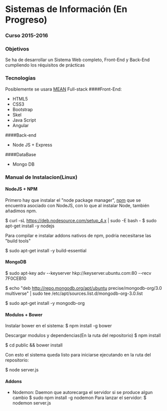 # Sistemas de Información (En Progreso)
### Curso 2015-2016

### Objetivos
Se ha de desarrollar un Sistema Web completo, Front-End y Back-End cumpliendo los réquisitos de prácticas 

### Tecnologías
Posiblemente se usara [MEAN](http://mean.io/#!/) Full-stack 
####Front-End:
 * HTML5
 * CSS3
 * Bootstrap
 * Skel
 * Java Script
 * Angular
 
####Back-end
* Node JS + Express

####DataBase
* Mongo DB


### Manual de Instalacion(Linux)

#### NodeJS + NPM
Primero hay que instalar el "node package manager", [npm](https://www.npmjs.com) que se encuentra asociado con NodeJS,
con lo que al instalar Node, también añadimos npm.

$ curl -sL https://deb.nodesource.com/setup_4.x | sudo -E bash -
$ sudo apt-get install -y nodejs

Para compilar e instalar addons nativos de npm, podria necesitarse las "build tools"

$ sudo apt-get install -y build-essential

#### MongoDB

$ sudo apt-key adv --keyserver hkp://keyserver.ubuntu.com:80 --recv 7F0CEB10

$ echo "deb http://repo.mongodb.org/apt/ubuntu precise/mongodb-org/3.0 multiverse" | sudo tee /etc/apt/sources.list.d/mongodb-org-3.0.list

$ sudo apt-get install -y mongodb-org

#### Modulos + Bower

Instalar bower en el sistema:
$ npm install -g bower


Descargar modulos y dependencias(En la ruta del repositorio)
$ npm install  

$ cd public && bower install

Con esto el sistema queda listo para iniciarse ejecutando en la ruta del repositorio:

$ node server.js

#### Addons

- Nodemon: Daemon que autorecarga el servidor si se produce algun cambio
    $ sudo npm install -g nodemon
    Para lanzar el servidor: $ nodemon server.js

    











